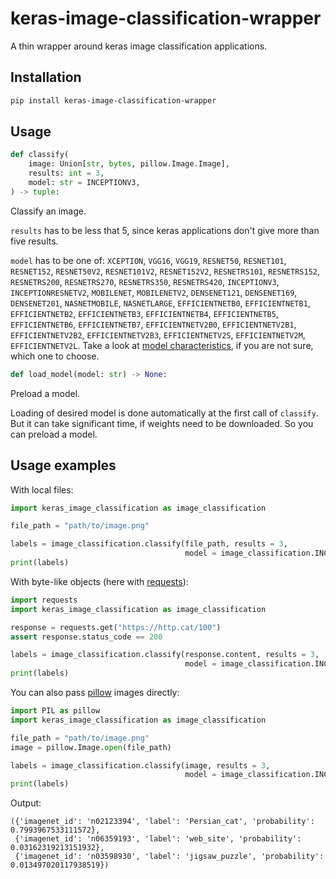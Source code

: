 # keras-image-classification-wrapper

A thin wrapper around keras image classification applications.

## Installation

```sh
pip install keras-image-classification-wrapper
```

## Usage

```python
def classify(
    image: Union[str, bytes, pillow.Image.Image],
    results: int = 3,
    model: str = INCEPTIONV3,
) -> tuple:
```

Classify an image.

`results` has to be less that 5, since keras applications don't give more than five results.

`model` has to be one of: `XCEPTION`, `VGG16`, `VGG19`, `RESNET50`, `RESNET101`, `RESNET152`, `RESNET50V2`, `RESNET101V2`, `RESNET152V2`, `RESNETRS101`, `RESNETRS152`, `RESNETRS200`, `RESNETRS270`, `RESNETRS350`, `RESNETRS420`, `INCEPTIONV3`, `INCEPTIONRESNETV2`, `MOBILENET`, `MOBILENETV2`, `DENSENET121`, `DENSENET169`, `DENSENET201`, `NASNETMOBILE`, `NASNETLARGE`, `EFFICIENTNETB0`, `EFFICIENTNETB1`, `EFFICIENTNETB2`, `EFFICIENTNETB3`, `EFFICIENTNETB4`, `EFFICIENTNETB5`, `EFFICIENTNETB6`, `EFFICIENTNETB7`, `EFFICIENTNETV2B0`, `EFFICIENTNETV2B1`, `EFFICIENTNETV2B2`, `EFFICIENTNETV2B3`, `EFFICIENTNETV2S`, `EFFICIENTNETV2M`, `EFFICIENTNETV2L`. Take a look at [model characteristics](https://keras.io/api/applications/#available-models), if you are not sure, which one to choose.

```python
def load_model(model: str) -> None:
```

Preload a model.

Loading of desired model is done automatically at the first call of `classify`. But it can take significant time, if weights need to be downloaded. So you can preload a model.

## Usage examples

With local files:

```python
import keras_image_classification as image_classification

file_path = "path/to/image.png"

labels = image_classification.classify(file_path, results = 3,
                                       model = image_classification.INCEPTIONV3)
print(labels)
```

With byte-like objects (here with [requests](https://pypi.org/project/requests/)):

```python
import requests
import keras_image_classification as image_classification

response = requests.get("https://http.cat/100")
assert response.status_code == 200

labels = image_classification.classify(response.content, results = 3,
                                       model = image_classification.INCEPTIONV3)
print(labels)
```

You can also pass [pillow](https://pypi.org/project/Pillow/) images directly:

```python
import PIL as pillow
import keras_image_classification as image_classification

file_path = "path/to/image.png"
image = pillow.Image.open(file_path)

labels = image_classification.classify(image, results = 3,
                                       model = image_classification.INCEPTIONV3)
print(labels)
```

Output:

```
({'imagenet_id': 'n02123394', 'label': 'Persian_cat', 'probability': 0.7993967533111572},
 {'imagenet_id': 'n06359193', 'label': 'web_site', 'probability': 0.03162319213151932},
 {'imagenet_id': 'n03598930', 'label': 'jigsaw_puzzle', 'probability': 0.013497020117938519})
```
